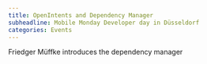 ```yaml
---
title: OpenIntents and Dependency Manager
subheadline: Mobile Monday Developer day in Düsseldorf
categories: Events
---
```

Friedger Müffke introduces the dependency manager
